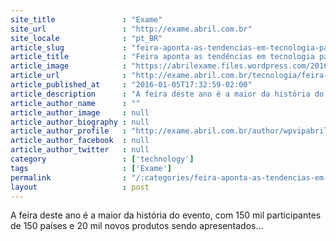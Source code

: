 ```yaml
---
site_title               : "Exame"
site_url                 : "http://exame.abril.com.br"
site_locale              : "pt_BR"
article_slug             : "feira-aponta-as-tendencias-em-tecnologia-para-2016"
article_title            : "Feira aponta as tendências em tecnologia para 2016"
article_image            : "https://abrilexame.files.wordpress.com/2016/09/size_960_16_9_ces-placa1.jpg?quality=70&strip=all&w=960"
article_url              : "http://exame.abril.com.br/tecnologia/feira-aponta-as-tendencias-em-tecnologia-para-2016/"
article_published_at     : "2016-01-05T17:32:59-02:00"
article_description      : "A feira deste ano é a maior da história do evento, com 150 mil participantes de 150 países e 20 mil novos produtos sendo apresentados..."
article_author_name      : ""
article_author_image     : null
article_author_biography : null
article_author_profile   : "http://exame.abril.com.br/author/wpvipabril/"
article_author_facebook  : null
article_author_twitter   : null
category                 : ['technology']
tags                     : ['Exame']
permalink                : "/:categories/feira-aponta-as-tendencias-em-tecnologia-para-2016/"
layout                   : post
---
```


A feira deste ano é a maior da história do evento, com 150 mil participantes de 150 países e 20 mil novos produtos sendo apresentados...
